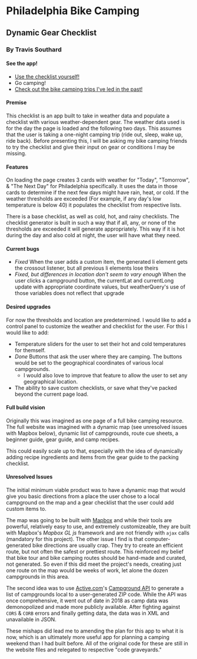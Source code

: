 # Philadelphia Bike Camping
## Dynamic Gear Checklist
### By Travis Southard

#### See the app!
* [Use the checklist yourself!](https://travissouthard.github.io)
* Go camping!
* [Check out the bike camping trips I've led in the past!](https://www.instagram.com/explore/tags/cyclescampout/)

#### Premise
This checklist is an app built to take in weather data and populate a checklist with various weather-dependent gear.
The weather data used is for the day the page is loaded and the following two days. This assumes that the user is taking a one-night camping trip (ride out, sleep, wake up, ride back).
Before presenting this, I will be asking my bike camping friends to try the checklist and give their input on gear or conditions I may be missing. 

#### Features
On loading the page creates 3 cards with weather for "Today", "Tomorrow", & "The Next Day" for Philadelphia specifically. It uses the data in those cards to determine if the next few days might have rain, heat, or cold. If the weather thresholds are exceeded (For example, if any day's low temperature is below 40) it populates the checklist from respective lists.

There is a base checklist, as well as cold, hot, and rainy checklists. The checklist generator is built in such a way that if all, any, or none of the thresholds are exceeded it will generate appropriately. This way if it is hot during the day and also cold at night, the user will have what they need.

#### Current bugs
* *Fixed* When the user adds a custom item, the generated li element gets the crossout listener, but all previous li elements lose theirs
* *Fixed, but differences in location don't seem to vary enough* When the user clicks a campground button, the currentLat and currentLong update with appropriate coordinate values, but weatherQuery's use of those variables does not reflect that upgrade

#### Desired upgrades
For now the thresholds and location are predetermined. I would like to add a control panel to customize the weather and checklist for the user. For this I would like to add:
* Temperature sliders for the user to set their hot and cold temperatures for themself.
* *Done* Buttons that ask the user where they are camping. The buttons would be set to the geographical coordinates of various local campgrounds.
  * I would also love to improve that feature to allow the user to set any geographical location.
* The ability to save custom checklists, or save what they've packed beyond the current page load.

#### Full build vision 
Originally this was imagined as one page of a full bike camping resource. The full website was imagined with a dynamic map (see unresolved issues with Mapbox below), dynamic list of campgrounds, route cue sheets, a beginner guide, gear guide, and camp recipes.

This could easily scale up to that, especially with the idea of dynamically adding recipe ingredients and items from the gear guide to the packing checklist.

#### Unresolved Issues
The initial minimum viable product was to have a dynamic map that would give you basic directions from a place the user chose to a local campground on the map and a gear checklist that the user could add custom items to.

The map was going to be built with [Mapbox](https://www.mapbox.com/) and while their tools are powerful, relatively easy to use, and extremely customizeable, they are built with Mapbox's *Mapbox GL js* framework and are not friendly with `ajax` calls (mandatory for this project). The other issue I find is that computer-generated bike directions are usually crap. They try to create an efficient route, but not often the safest or prettiest route. This reinforced my belief that bike tour and bike camping routes should be hand-made and curated, not generated. So even if this did meet the project's needs, creating just one route on the map would be weeks of work, let alone the dozen campgrounds in this area.

The second idea was to use [Active.com](https://www.active.com/)'s [Campground API](https://developer.active.com/docs/read/Campground_Search_API) to generate a list of campgrounds local to a user-generated ZIP code. While the API was once comprehensive, it went out of date in 2018 as camp data was demonopolized and made more publicly available. After fighting against `CORS` & `CORB` errors and finally getting data, the data was in XML and unavailable in JSON.

These mishaps did lead me to amending the plan for this app to what it is now, which is an ultimately more useful app for planning a camping weekend than I had built before. All of the original code for these are still in the website files and relegated to respective "code graveyards."